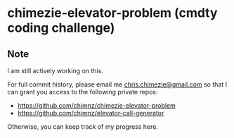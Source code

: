 # chimezie-elevator-problem (cmdty coding challenge)

## Note
I am still actively working on this.

For full commit history, please email me <chris.chimezie@gmail.com>
so that I can grant you access to the following private repos:
* https://github.com/chimnz/chimezie-elevator-problem
* https://github.com/chimnz/elevator-call-generator

Otherwise, you can keep track of my progress here.